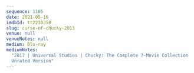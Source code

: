 ```yaml
---
sequence: 1105
date: 2021-05-16
imdbId: tt2230358
slug: curse-of-chucky-2013
venue: null
venueNotes: null
medium: Blu-ray
mediumNotes:
  "2017 | Universal Studios | Chucky: The Complete 7-Movie Collection |
  Unrated Version"
---
```

